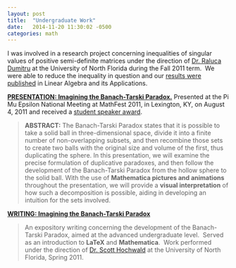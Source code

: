 ```yaml
---
layout: post
title:  "Undergraduate Work"
date:   2014-11-20 11:30:02 -0500
categories: math
---
```


I was involved in a research project concerning inequalities of singular values of positive semi-definite matrices under the direction of <a href="http://www.unf.edu/coas/math-stat/faculty/Dr__Raluca_Dumitru.aspx" target="_blank">Dr. Raluca Dumitru</a> at the University of North Florida during the Fall 2011 term.  We were able to reduce the inequality in question and our <a href="http://www.sciencedirect.com/science/article/pii/S0024379513004655">results were published</a> in Linear Algebra and its Applications.

<strong><a href="docs/BT_Animated_Presentation_Web.pdf" target="_blank">PRESENTATION: Imagining the Banach-Tarski Paradox.</a></strong> Presented at the Pi Mu Epsilon National Meeting at MathFest 2011, in Lexington, KY, on August 4, 2011 and received a <a href="http://www.pme-math.org/conferences/national/2011/awards2011.html" target="_blank">student speaker award</a>.
<blockquote><strong>ABSTRACT:</strong> The Banach-Tarski Paradox states that it is possible to take a solid ball in three-dimensional space, divide it into a finite number of non-overlapping subsets, and then recombine those sets to create two balls with the original size and volume of the first, thus duplicating the sphere. In this presentation, we will examine the precise formulation of duplicative paradoxes, and then follow the development of the Banach-Tarski Paradox from the hollow sphere to the solid ball. With the use of <strong>Mathematica</strong><strong> pictures and animations</strong> throughout the presentation, we will provide a <strong>visual interpretation</strong> of how such a decomposition is possible, aiding in developing an intuition for the sets involved.</blockquote>

<strong><a href="docs/BT_Paper_Levanger.pdf" target="_blank">WRITING: Imagining the Banach-Tarski Paradox</a></strong>

<blockquote>An expository writing concerning the development of the Banach-Tarski Paradox, aimed at the advanced undergraduate level.  Served as an introduction to <strong>LaTeX</strong> and <strong>Mathematica</strong>.  Work performed under the direction of <a href="http://www.unf.edu/coas/math-stat/faculty/Dr__Scott_Hochwald.aspx" target="_blank">Dr. Scott Hochwald</a> at the University of North Florida, Spring 2011.</blockquote>


